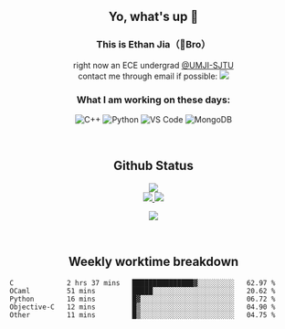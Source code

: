 <h2 align="center"> Yo, what's up 👋 </h3>
<h3 align="center">This is Ethan Jia（🗻Bro）</h3>

<div align="center">
 right now an ECE undergrad <a href="https://www.ji.sjtu.edu.cn/">@UMJI-SJTU</a> <br>
 contact me through email if possible: <a href="mailto:181716254@qq.com"><img src="https://img.shields.io/badge/-181716254@qq.com-c14438?style=plastic&logo=Gmail&logoColor=white&link=mailto:15203012@iubat.edu"></a>
</div>

<h3 align="center">What I am working on these days:</h3>
<div align="center">
 
 ![C++](https://img.shields.io/badge/-C++-00599C?style=plastic&logo=c)
 ![Python](https://img.shields.io/badge/-Python-8fcfd1?style=plastic&logo=Python)
 ![VS Code](https://img.shields.io/badge/-VS%20Code-007ACC?style=plastic&logo=visual-studio-code)
 ![MongoDB](https://img.shields.io/badge/-MongoDB-black?style=plastic&logo=mongodb)

</div>
<br>

<h2 align="center">
Github Status 
</h1>

<p align="center">
 <img src="https://github-readme-stats.vercel.app/api?username=MountBro&theme=monokai"><br>
 <a href="https://github.com/MountBro/myLeetCode">
  <img src="https://github-readme-stats.vercel.app/api/pin/?username=MountBro&repo=myLeetCode&theme=monokai">
 </a>
 <a href="https://github.com/MountBro/Age-of-Plague">
  <img src="https://github-readme-stats.vercel.app/api/pin/?username=MountBro&repo=Age-of-Plague&theme=monokai">
 </a>
</p>

<p align="center">
 <img src="http://github-readme-streak-stats.herokuapp.com?user=MountBro&theme=monokai" align="center" />
</p>

<br>

<h2 align="center">
Weekly worktime breakdown
</h1>


<!--START_SECTION:waka-->
```text
C             2 hrs 37 mins   ███████████████▓░░░░░░░░░   62.97 % 
OCaml         51 mins         █████░░░░░░░░░░░░░░░░░░░░   20.62 % 
Python        16 mins         █▓░░░░░░░░░░░░░░░░░░░░░░░   06.72 % 
Objective-C   12 mins         █▒░░░░░░░░░░░░░░░░░░░░░░░   04.90 % 
Other         11 mins         █▒░░░░░░░░░░░░░░░░░░░░░░░   04.75 % 
```
<!--END_SECTION:waka-->


